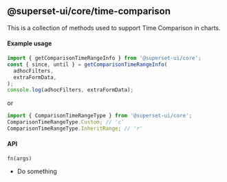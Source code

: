 <!--
Licensed to the Apache Software Foundation (ASF) under one
or more contributor license agreements.  See the NOTICE file
distributed with this work for additional information
regarding copyright ownership.  The ASF licenses this file
to you under the Apache License, Version 2.0 (the
"License"); you may not use this file except in compliance
with the License.  You may obtain a copy of the License at

  http://www.apache.org/licenses/LICENSE-2.0

Unless required by applicable law or agreed to in writing,
software distributed under the License is distributed on an
"AS IS" BASIS, WITHOUT WARRANTIES OR CONDITIONS OF ANY
KIND, either express or implied.  See the License for the
specific language governing permissions and limitations
under the License.
-->

## @superset-ui/core/time-comparison

This is a collection of methods used to support Time Comparison in charts.

#### Example usage

```js
import { getComparisonTimeRangeInfo } from '@superset-ui/core';
const { since, until } = getComparisonTimeRangeInfo(
  adhocFilters,
  extraFormData,
);
console.log(adhocFilters, extraFormData);
```

or

```js
import { ComparisonTimeRangeType } from '@superset-ui/core';
ComparisonTimeRangeType.Custom; // 'c'
ComparisonTimeRangeType.InheritRange; // 'r'
```

#### API

`fn(args)`

- Do something
